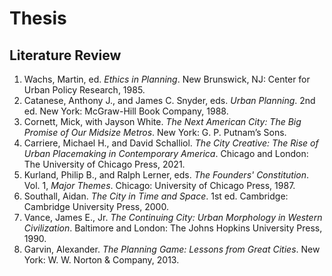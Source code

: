 # Thesis
## Literature Review
1. Wachs, Martin, ed. *Ethics in Planning*. New Brunswick, NJ: Center for Urban Policy Research, 1985.
2. Catanese, Anthony J., and James C. Snyder, eds. *Urban Planning*. 2nd ed. New York: McGraw-Hill Book Company, 1988.
3. Cornett, Mick, with Jayson White. *The Next American City: The Big Promise of Our Midsize Metros*. New York: G. P. Putnam’s Sons.
4. Carriere, Michael H., and David Schalliol. *The City Creative: The Rise of Urban Placemaking in Contemporary America*. Chicago and London: The University of Chicago Press, 2021.
5. Kurland, Philip B., and Ralph Lerner, eds. *The Founders' Constitution*. Vol. 1, *Major Themes*. Chicago: University of Chicago Press, 1987.
6. Southall, Aidan. *The City in Time and Space*. 1st ed. Cambridge: Cambridge University Press, 2000.
7. Vance, James E., Jr. *The Continuing City: Urban Morphology in Western Civilization*. Baltimore and London: The Johns Hopkins University Press, 1990.
8. Garvin, Alexander. *The Planning Game: Lessons from Great Cities*. New York: W. W. Norton & Company, 2013.






